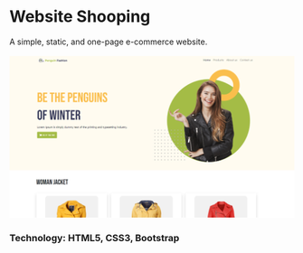 # Website Shooping
A simple, static, and one-page e-commerce website. <br/><br/>
<img src="Screenshot 2023-07-02 224915.png" />
### Technology: HTML5, CSS3, Bootstrap
